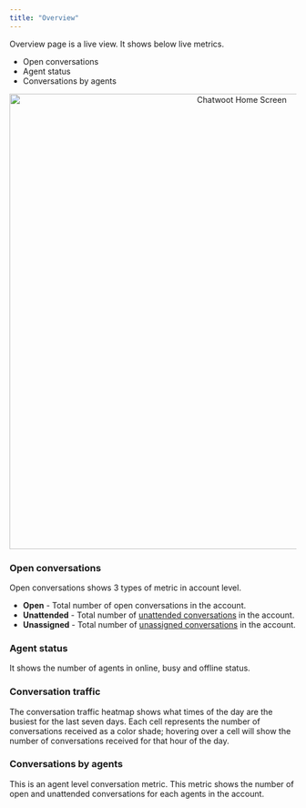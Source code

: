 ```yaml
---
title: "Overview"
---
```


Overview page is a live view. It shows below live metrics.

- Open conversations
- Agent status
- Conversations by agents

<div align="center">
<img src={require('../images/reports/live_agent_load.png').default} width="800" alt="Chatwoot Home Screen" />
</div>

### Open conversations

Open conversations shows 3 types of metric in account level.

- **Open** - Total number of open conversations in the account.
- **Unattended** - Total number of [unattended conversations](concepts#unattended-conversations) in the account.
- **Unassigned** - Total number of [unassigned conversations](concepts#unassigned-conversations) in the account.

### Agent status

It shows the number of agents in online, busy and offline status.

### Conversation traffic

The conversation traffic heatmap shows what times of the day are the busiest for the last seven days. Each cell represents the number of conversations received as a color shade; hovering over a cell will show the number of conversations received for that hour of the day.

### Conversations by agents

This is an agent level conversation metric. This metric shows the number of open and unattended conversations for each agents in the account.
